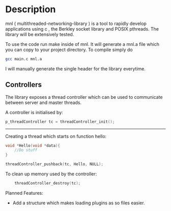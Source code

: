 # Description<br>
mnl ( multithreaded-networking-library ) is a tool to rapidly develop applications using c , the Berkley socket library and POSIX pthreads. The library will be extensively tested.

To use the code run make inside of mnl. It will generate a mnl.a file which you can copy to your project directory. To compile simply do

````bash
gcc main.c mnl.a
````

I will manually generate the single header for the library everytime.



## Controllers
The library exposes a thread controller which can be used to communicate between server and master threads.

A controller is initialised by:

```C
p_threadController tc = threadController_init();
```
___
Creating a thread which starts on function hello:
```C
void *Hello(void *data){
	//Do stuff
}

threadController_pushback(tc, Hello, NULL);
```


To clean up memory used by the controller:
```C
	threadController_destroy(tc);
```

Planned Features:
- Add a structure which makes loading plugins as so files easier.
